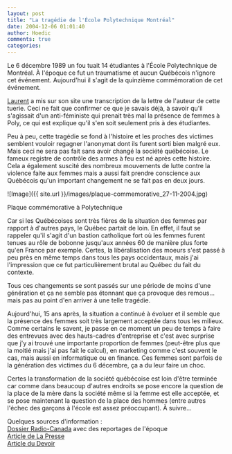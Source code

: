 ```yaml
---
layout: post
title: "La tragédie de l'École Polytechnique Montréal"
date: 2004-12-06 01:01:40
author: Hoedic
comments: true
categories: 
---
```



Le 6 décembre 1989 un fou tuait 14 étudiantes à l'École Polytechnique de Montréal. À l'époque ce fut un traumatisme et aucun Québécois n'ignore cet événement. Aujourd'hui il s'agit de la quinzième commémoration de cet événement.

[Laurent](http://embruns.net/logbook/2004/12/05.html#001667) a mis sur son site une transcription de la lettre de l'auteur de cette tuerie. Ceci ne fait que confirmer ce que je savais déjà, à savoir qu'il s'agissait d'un anti-féministe qui prenait très mal la présence de femmes à Poly, ce qui est explique qu'il s'en soit seulement pris à des étudiantes.

Peu à peu, cette tragédie se fond à l'histoire et les proches des victimes semblent vouloir regagner l'anonymat dont ils furent sorti bien malgré eux. Mais ceci ne sera pas fait sans avoir changé la société québécoise. Le fameux registre de contrôle des armes à feu est né après cette histoire. Cela a également suscité des nombreux mouvements de lutte contre la violence faite aux femmes mais a aussi fait prendre conscience aux Québécois qu'un important changement ne se fait pas en deux jours.

![Image]({{ site.url }}/images/plaque-commemorative_27-11-2004.jpg)
<div class="photoattrib">Plaque commémorative à Polytechnique</div>



Car si les Québécoises sont très fières de la situation des femmes par rapport à d'autres pays, le Québec partait de loin. En effet, il faut se rappeler qu'il s'agit d'un bastion catholique fort où les femmes furent tenues au rôle de bobonne jusqu'aux années 60 de manière plus forte qu'en France par exemple. Certes, la libéralisation des moeurs s'est passé à peu près en même temps dans tous les pays occidentaux, mais j'ai l'impression que ce fut particulièrement brutal au Québec du fait du contexte.

Tous ces changements se sont passés sur une période de moins d'une génération et ça ne semble pas étonnant que ça provoque des remous... mais pas au point d'en arriver à une telle tragédie.

Aujourd'hui, 15 ans après, la situation a continué à évoluer et il semble que la présence des femmes soit très largement acceptée dans tous les milieux. Comme certains le savent, je passe en ce moment un peu de temps à faire des entrevues avec des hauts-cadres d'entreprise et c'est avec surprise que j'y ai trouvé une importante proportion de femmes (peut-être plus que la moitié mais j'ai pas fait le calcul), en marketing comme c'est souvent le cas, mais aussi en informatique ou en finance. Ces femmes sont parfois de la génération des victimes du 6 décembre, ça a du leur faire un choc.

Certes la transformation de la société québécoise est loin d'être terminée car comme dans beaucoup d'autres endroits se pose encore la question de la place de la mère dans la société même si la femme est elle acceptée, et se pose maintenant la question de la place des hommes (entre autres l'échec des garçons à l'école est assez préoccupant). À suivre...

Quelques sources d'information :<br/>
[Dossier Radio-Canada](http://archives.radio-canada.ca/IDD-0-13-382/desastres_tragedies/polytechnique/) avec des reportages de l'époque<br/>
[Article de La Presse](http://www.cyberpresse.ca/actualites/article/article_complet.php?path=/actualites/article/04/1,63,0,122004,858486.php)<br/>
[Article du Devoir](http://www.ledevoir.com/2004/12/04/70115.html)